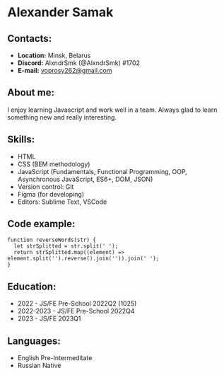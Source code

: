 # Alexander Samak

## Contacts:

- **Location:** Minsk, Belarus
- **Discord:** AlxndrSmk (@AlxndrSmk) #1702
- **E-mail:** voprosy262@gmail.com

## About me:
I enjoy learning Javascript and work well in a team. Always glad to learn something new and really interesting.

## Skills:

- HTML 
- CSS (BEM methodology)
- JavaScript (Fundamentals, Functional Programming, OOP, Asynchronous JavaScript, ES6+, DOM, JSON)
- Version control: Git
- Figma (for developing)
- Editors: Sublime Text, VSCode

## Code example:
```
function reverseWords(str) {
  let strSplitted = str.split(' ');
  return strSplitted.map((element) => element.split('').reverse().join('')).join(' ');
}
```

## Education:

- 2022 - JS/FE Pre-School 2022Q2 (1025)
- 2022-2023 - JS/FE Pre-School 2022Q4
- 2023 - JS/FE 2023Q1

## Languages:

- English Pre-Intermeditate
- Russian Native
